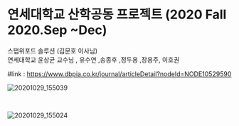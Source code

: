 # 연세대학교 산학공동 프로젝트 (2020 Fall 2020.Sep ~Dec) <br> 
스탭위포드 솔루션 (김문호 이사님) <br> 
연세대학교 윤상균 교수님 , 유수연 ,송종후 ,정두용 ,장용주, 이호권

#link : https://www.dbpia.co.kr/journal/articleDetail?nodeId=NODE10529590

![20201029_155039](https://user-images.githubusercontent.com/68101034/176654442-98f64b39-3898-4458-b0ce-5795620057a7.jpg)

<br>

![20201029_155024](https://user-images.githubusercontent.com/68101034/176654481-e3523825-74ae-42a8-842e-9dcd6c71b511.jpg)

